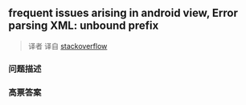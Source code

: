 ## frequent issues arising in android view, Error parsing XML: unbound prefix

> 译者 译自 [stackoverflow](http://stackoverflow.com/questions/2221221/frequent-issues-arising-in-android-view-error-parsing-xml-unbound-prefix) 

### 问题描述 

### 高票答案 

